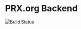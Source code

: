 PRX.org Backend
===============
[![Build Status](https://travis-ci.org/PRX/PRX.org-Backend.png?branch=master)](https://travis-ci.org/PRX/PRX.org-Backend)